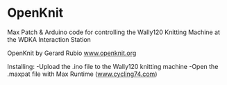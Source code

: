 # OpenKnit
Max Patch & Arduino code for controlling the Wally120 Knitting Machine at the WDKA Interaction Station

OpenKnit by Gerard Rubio www.openknit.org

Installing:
-Upload the .ino file to the Wally120 knitting machine
-Open the .maxpat file with Max Runtime (www.cycling74.com)
